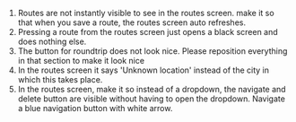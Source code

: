 1. Routes are not instantly visible to see in the routes screen. make it so that when you save a route, the routes screen auto refreshes.
2. Pressing a route from the routes screen just opens a black screen and does nothing else.
3. The button for roundtrip does not look nice. Please reposition everything in that section to make it look nice
4. In the routes screen it says 'Unknown location' instead of the city in which this takes place.
5. In the routes screen, make it so instead of a dropdown, the navigate and delete button are visible without having to open the dropdown. Navigate a blue navigation button with white arrow.